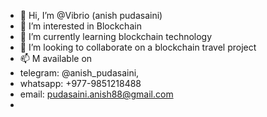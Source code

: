 - 👋 Hi, I’m @Vibrio (anish pudasaini)
- 👀 I’m interested in Blockchain 
- 🌱 I’m currently learning blockchain technology 
- 💞️ I’m looking to collaborate on a blockchain travel project 
- 📫 M available on 
- telegram: @anish_pudasaini, 
- whatsapp: +977-9851218488
- email: pudasaini.anish88@gmail.com
- 

<!---
anish9851/anish9851 is a ✨ special ✨ repository because its `README.md` (this file) appears on your GitHub profile.
You can click the Preview link to take a look at your changes.
<head>
hello world </heead>
